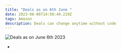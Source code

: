 ```yaml
---
title: "Deals as on 6th June "
date: 2023-06-06T14:50:49.219Z
tags: Amazon
description: Deals can change anytime without code
---
```

<!--StartFragment-->

![Deals as on June 6th 2023](blob:https://slicksavers.com/ed3d356f-4f50-487c-93f7-952fcb3f264c)

<!--EndFragment-->

*